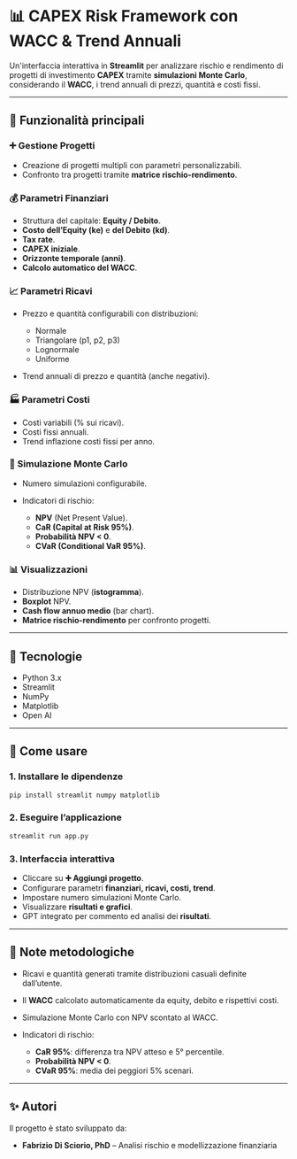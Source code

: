 # 📊 CAPEX Risk Framework con WACC & Trend Annuali

Un'interfaccia interattiva in **Streamlit** per analizzare rischio e rendimento di progetti di investimento **CAPEX** tramite **simulazioni Monte Carlo**, considerando il **WACC**, i trend annuali di prezzi, quantità e costi fissi.

---

## 🔹 Funzionalità principali

### ➕ Gestione Progetti

* Creazione di progetti multipli con parametri personalizzabili.
* Confronto tra progetti tramite **matrice rischio-rendimento**.

### 💰 Parametri Finanziari

* Struttura del capitale: **Equity / Debito**.
* **Costo dell’Equity (ke)** e **del Debito (kd)**.
* **Tax rate**.
* **CAPEX iniziale**.
* **Orizzonte temporale (anni)**.
* **Calcolo automatico del WACC**.

### 📈 Parametri Ricavi

* Prezzo e quantità configurabili con distribuzioni:

  * Normale
  * Triangolare (p1, p2, p3)
  * Lognormale
  * Uniforme
* Trend annuali di prezzo e quantità (anche negativi).

### 🏭 Parametri Costi

* Costi variabili (% sui ricavi).
* Costi fissi annuali.
* Trend inflazione costi fissi per anno.

### 🎲 Simulazione Monte Carlo

* Numero simulazioni configurabile.
* Indicatori di rischio:

  * **NPV** (Net Present Value).
  * **CaR (Capital at Risk 95%)**.
  * **Probabilità NPV < 0**.
  * **CVaR (Conditional VaR 95%)**.

### 📊 Visualizzazioni

* Distribuzione NPV (**istogramma**).
* **Boxplot** NPV.
* **Cash flow annuo medio** (bar chart).
* **Matrice rischio-rendimento** per confronto progetti.

---

## 🔹 Tecnologie

* Python 3.x
* Streamlit
* NumPy
* Matplotlib
* Open AI

---

## 🔹 Come usare

### 1. Installare le dipendenze

```bash
pip install streamlit numpy matplotlib
```

### 2. Eseguire l’applicazione

```bash
streamlit run app.py
```

### 3. Interfaccia interattiva

* Cliccare su **➕ Aggiungi progetto**.
* Configurare parametri **finanziari, ricavi, costi, trend**.
* Impostare numero simulazioni Monte Carlo.
* Visualizzare **risultati e grafici**.
* GPT integrato per commento ed analisi dei **risultati**.

---

## 🔹 Note metodologiche

* Ricavi e quantità generati tramite distribuzioni casuali definite dall’utente.
* Il **WACC** calcolato automaticamente da equity, debito e rispettivi costi.
* Simulazione Monte Carlo con NPV scontato al WACC.
* Indicatori di rischio:

  * **CaR 95%**: differenza tra NPV atteso e 5° percentile.
  * **Probabilità NPV < 0**.
  * **CVaR 95%**: media dei peggiori 5% scenari.

---
## ✨ Autori
Il progetto è stato sviluppato da:  
- **Fabrizio Di Sciorio, PhD** – Analisi rischio e modellizzazione finanziaria  

